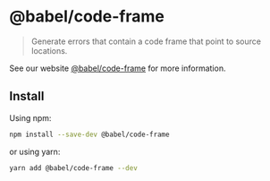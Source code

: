# @babel/code-frame> Generate errors that contain a code frame that point to source locations.See our website [@babel/code-frame](https://babeljs.io/docs/en/next/babel-code-frame.html) for more information.## InstallUsing npm:```shnpm install --save-dev @babel/code-frame```or using yarn:```shyarn add @babel/code-frame --dev```